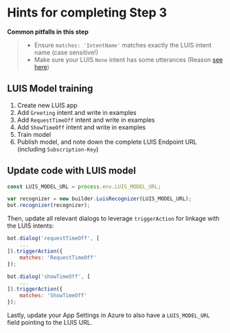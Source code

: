 # Hints for completing Step 3

**Common pitfalls in this step**
> * Ensure `matches: 'IntentName'` matches exactly the LUIS intent name (case sensitive!)
> * Make sure your LUIS `None` intent has some utterances (Reason [see here](https://docs.microsoft.com/en-us/azure/cognitive-services/luis/luis-concept-intent#none-intent-is-fallback-for-app))

## LUIS Model training

1. Create new LUIS app
1. Add `Greeting` intent and write in examples
1. Add `RequestTimeOff` intent and write in examples
1. Add `ShowTimeOff` intent and write in examples
1. Train model
1. Publish model, and note down the complete LUIS Endpoint URL (including `Subscription-Key`)

## Update code with LUIS model

```javascript
const LUIS_MODEL_URL = process.env.LUIS_MODEL_URL;

var recognizer = new builder.LuisRecognizer(LUIS_MODEL_URL);
bot.recognizer(recognizer);
```

Then, update all relevant dialogs to leverage `triggerAction` for linkage with the LUIS intents:

```javascript
bot.dialog('requestTimeOff', [
    ...
]).triggerAction({
    matches: 'RequestTimeOff'
});

bot.dialog('showTimeOff', [
    ...
]).triggerAction({
    matches: 'ShowTimeOff'
});
```

Lastly, update your App Settings in Azure to also have a `LUIS_MODEL_URL` field pointing to the LUIS URL.